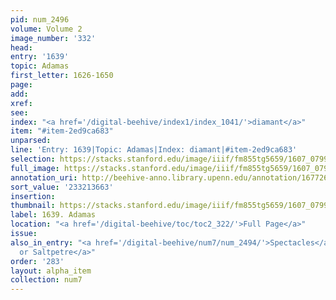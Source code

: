 ```yaml
---
pid: num_2496
volume: Volume 2
image_number: '332'
head:
entry: '1639'
topic: Adamas
first_letter: 1626-1650
page:
add:
xref:
see:
index: "<a href='/digital-beehive/index1/index_1041/'>diamant</a>"
item: "#item-2ed9ca683"
unparsed:
line: 'Entry: 1639|Topic: Adamas|Index: diamant|#item-2ed9ca683'
selection: https://stacks.stanford.edu/image/iiif/fm855tg5659/1607_0799/776,3663,2995,266/full/0/default.jpg
full_image: https://stacks.stanford.edu/image/iiif/fm855tg5659/1607_0799/full/full/0/default.jpg
annotation_uri: http://beehive-anno.library.upenn.edu/annotation/1677260569284
sort_value: '233213663'
insertion:
thumbnail: https://stacks.stanford.edu/image/iiif/fm855tg5659/1607_0799/776,3663,600,180/250,/0/default.jpg
label: 1639. Adamas
location: "<a href='/digital-beehive/toc/toc2_322/'>Full Page</a>"
issue:
also_in_entry: "<a href='/digital-beehive/num7/num_2494/'>Spectacles</a>|<a href='/digital-beehive/num7/num_2495/'>Nitre
  or Saltpetre</a>"
order: '283'
layout: alpha_item
collection: num7
---
```

